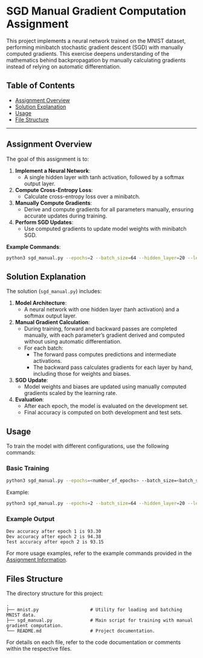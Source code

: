 # SGD Manual Gradient Computation Assignment

This project implements a neural network trained on the MNIST dataset, performing minibatch stochastic gradient descent (SGD) with manually computed gradients. This exercise deepens understanding of the mathematics behind backpropagation by manually calculating gradients instead of relying on automatic differentiation.

## Table of Contents
- [Assignment Overview](#assignment-overview)
- [Solution Explanation](#solution-explanation)
- [Usage](#usage)
- [File Structure](#file-structure)

---

## Assignment Overview

The goal of this assignment is to:
1. **Implement a Neural Network**:
    - A single hidden layer with tanh activation, followed by a softmax output layer.
2. **Compute Cross-Entropy Loss**:
    - Calculate cross-entropy loss over a minibatch.
3. **Manually Compute Gradients**:
    - Derive and compute gradients for all parameters manually, ensuring accurate updates during training.
4. **Perform SGD Updates**:
    - Use computed gradients to update model weights with minibatch SGD.

**Example Commands**:
```bash
python3 sgd_manual.py --epochs=2 --batch_size=64 --hidden_layer=20 --learning_rate=0.1
```

## Solution Explanation

The solution (`sgd_manual.py`) includes:
1. **Model Architecture**:
    - A neural network with one hidden layer (tanh activation) and a softmax output layer.
2. **Manual Gradient Calculation**:
    - During training, forward and backward passes are completed manually, with each parameter’s gradient derived and computed without using automatic differentiation.
    - For each batch:
        - The forward pass computes predictions and intermediate activations.
        - The backward pass calculates gradients for each layer by hand, including those for weights and biases.
3. **SGD Update**:
    - Model weights and biases are updated using manually computed gradients scaled by the learning rate.
4. **Evaluation**:
    - After each epoch, the model is evaluated on the development set.
    - Final accuracy is computed on both development and test sets.

## Usage

To train the model with different configurations, use the following commands:

### Basic Training
```bash
python3 sgd_manual.py --epochs=<number_of_epochs> --batch_size=<batch_size> --hidden_layer=<hidden_layer_size> --learning_rate=<learning_rate>
```

Example:
```bash
python3 sgd_manual.py --epochs=2 --batch_size=64 --hidden_layer=20 --learning_rate=0.1
```

### Example Output
```
Dev accuracy after epoch 1 is 93.30
Dev accuracy after epoch 2 is 94.38
Test accuracy after epoch 2 is 93.15
```

For more usage examples, refer to the example commands provided in the [Assignment Information](#assignment-overview).

## Files Structure

The directory structure for this project:

```
.
├── mnist.py                   # Utility for loading and batching MNIST data.
├── sgd_manual.py              # Main script for training with manual gradient computation.
└── README.md                  # Project documentation.
```

For details on each file, refer to the code documentation or comments within the respective files.